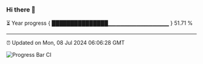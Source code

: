### Hi there 👋

⏳ Year progress { ███████████████▁▁▁▁▁▁▁▁▁▁▁▁▁▁▁ } 51.71 %

---

⏰ Updated on Mon, 08 Jul 2024 06:06:28 GMT

![Progress Bar CI](https://github.com/liununu/liununu/workflows/Progress%20Bar%20CI/badge.svg)
